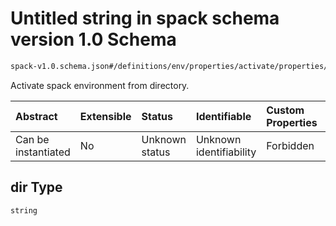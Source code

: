 # Untitled string in spack schema version 1.0 Schema

```txt
spack-v1.0.schema.json#/definitions/env/properties/activate/properties/dir
```

Activate spack environment from directory.

| Abstract            | Extensible | Status         | Identifiable            | Custom Properties | Additional Properties | Access Restrictions | Defined In                                                                      |
| :------------------ | :--------- | :------------- | :---------------------- | :---------------- | :-------------------- | :------------------ | :------------------------------------------------------------------------------ |
| Can be instantiated | No         | Unknown status | Unknown identifiability | Forbidden         | Allowed               | none                | [spack-v1.0.schema.json*](../out/spack-v1.0.schema.json "open original schema") |

## dir Type

`string`
